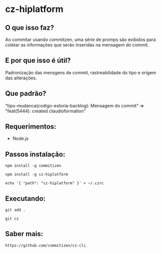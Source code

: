 # cz-hiplatform

## O que isso faz?
Ao commitar usando commitzen, uma série de promps são exibidos para coletar as informações que serão inseridas na mensagem do commit.

## E por que isso é útil?
Padronização das mensgens de commit, rastreabilidade do tipo e origem das alterações.

## Que padrão?
"tipo-mudanca(codigo-estoria-backlog): Mensagem do commit" => "feat(5444): created claudioformation"

## Requerimentos:
 - Node.js

## Passos instalação:

	npm install -g commitizen

	npm install -g cz-hiplatform
	
	echo '{ "path": "cz-hiplatform" }' > ~/.czrc

## Executando:
	
	git add .
	
	git cz

## Saber mais:

    https://github.com/commitizen/cz-cli

